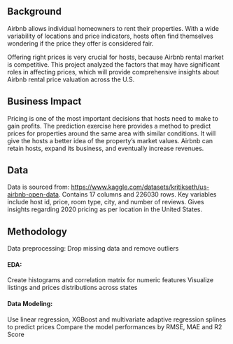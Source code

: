 ## Background
Airbnb allows individual homeowners to rent their properties. With a wide variability of locations and price indicators, hosts often find themselves wondering if the price they offer is considered fair. 

Offering right prices is very crucial for hosts, because Airbnb rental market is competitive. This project analyzed the factors that may have significant roles in affecting prices, which will provide comprehensive insights about Airbnb rental price valuation across the U.S.

## Business Impact
Pricing is one of the most important decisions that hosts need to make to gain profits. 
The prediction exercise here provides a method to predict prices for properties around the same area with similar conditions. 
It will give the hosts a better idea of the property’s market values. 
Airbnb can retain hosts, expand its business, and eventually increase revenues.

## Data
Data is sourced from: https://www.kaggle.com/datasets/kritikseth/us-airbnb-open-data.
Contains 17 columns and 226030 rows. 
Key variables include host id, price, room type, city, and number of reviews.
Gives insights regarding 2020 pricing as per location in the United States. 

## Methodology
Data preprocessing: Drop missing data and remove outliers 

#### EDA: 
Create histograms and correlation matrix for numeric features
Visualize listings and prices distributions across states

#### Data Modeling: 
Use linear regression, XGBoost and multivariate adaptive regression splines  to predict prices
Compare the model performances by RMSE, MAE and R2 Score
